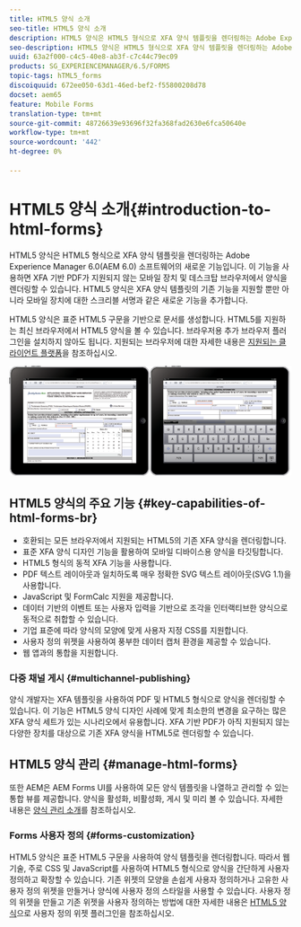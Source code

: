 ```yaml
---
title: HTML5 양식 소개
seo-title: HTML5 양식 소개
description: HTML5 양식은 HTML5 형식으로 XFA 양식 템플릿을 렌더링하는 Adobe Experience Manager 6.0(AEM 6.0) 소프트웨어의 새로운 기능입니다.
seo-description: HTML5 양식은 HTML5 형식으로 XFA 양식 템플릿을 렌더링하는 Adobe Experience Manager 6.0(AEM 6.0) 소프트웨어의 새로운 기능입니다.
uuid: 63a2f000-c4c5-40e8-ab3f-c7c44c79ec09
products: SG_EXPERIENCEMANAGER/6.5/FORMS
topic-tags: hTML5_forms
discoiquuid: 672ee050-63d1-46ed-bef2-f55800208d78
docset: aem65
feature: Mobile Forms
translation-type: tm+mt
source-git-commit: 48726639e93696f32fa368fad2630e6fca50640e
workflow-type: tm+mt
source-wordcount: '442'
ht-degree: 0%

---
```



# HTML5 양식 소개{#introduction-to-html-forms}

HTML5 양식은 HTML5 형식으로 XFA 양식 템플릿을 렌더링하는 Adobe Experience Manager 6.0(AEM 6.0) 소프트웨어의 새로운 기능입니다. 이 기능을 사용하면 XFA 기반 PDF가 지원되지 않는 모바일 장치 및 데스크탑 브라우저에서 양식을 렌더링할 수 있습니다. HTML5 양식은 XFA 양식 템플릿의 기존 기능을 지원할 뿐만 아니라 모바일 장치에 대한 스크리블 서명과 같은 새로운 기능을 추가합니다.

HTML5 양식은 표준 HTML5 구문을 기반으로 문서를 생성합니다. HTML5를 지원하는 최신 브라우저에서 HTML5 양식을 볼 수 있습니다. 브라우저용 추가 브라우저 플러그인을 설치하지 않아도 됩니다. 지원되는 브라우저에 대한 자세한 내용은 [지원되는 클라이언트 플랫폼](https://adobe.com/go/learn_aemforms_supportedplatforms_63)을 참조하십시오.

![](do-not-localize/mobile_form_on_an_ipad_date_14.png)

## HTML5 양식의 주요 기능 {#key-capabilities-of-html-forms-br}

* 호환되는 모든 브라우저에서 지원되는 HTML5의 기존 XFA 양식을 렌더링합니다.
* 표준 XFA 양식 디자인 기능을 활용하여 모바일 디바이스용 양식을 타깃팅합니다.
* HTML5 형식의 동적 XFA 기능을 사용합니다.
* PDF 텍스트 레이아웃과 일치하도록 매우 정확한 SVG 텍스트 레이아웃(SVG 1.1)을 사용합니다.
* JavaScript 및 FormCalc 지원을 제공합니다.
* 데이터 기반의 이벤트 또는 사용자 입력을 기반으로 조각을 인터랙티브한 양식으로 동적으로 취합할 수 있습니다.
* 기업 표준에 따라 양식의 모양에 맞게 사용자 지정 CSS를 지원합니다.
* 사용자 정의 위젯을 사용하여 풍부한 데이터 캡처 환경을 제공할 수 있습니다.
* 웹 앱과의 통합을 지원합니다.

### 다중 채널 게시 {#multichannel-publishing}

양식 개발자는 XFA 템플릿을 사용하여 PDF 및 HTML5 형식으로 양식을 렌더링할 수 있습니다. 이 기능은 HTML5 양식 디자인 사례에 맞게 최소한의 변경을 요구하는 많은 XFA 양식 세트가 있는 시나리오에서 유용합니다. XFA 기반 PDF가 아직 지원되지 않는 다양한 장치를 대상으로 기존 XFA 양식을 HTML5로 렌더링할 수 있습니다.

## HTML5 양식 관리 {#manage-html-forms}

또한 AEM은 AEM Forms UI를 사용하여 모든 양식 템플릿을 나열하고 관리할 수 있는 통합 뷰를 제공합니다. 양식을 활성화, 비활성화, 게시 및 미리 볼 수 있습니다. 자세한 내용은 [양식 관리 소개](../../forms/using/introduction-managing-forms.md)를 참조하십시오.

### Forms 사용자 정의 {#forms-customization}

HTML5 양식은 표준 HTML5 구문을 사용하여 양식 템플릿을 렌더링합니다. 따라서 웹 기술, 주로 CSS 및 JavaScript를 사용하여 HTML5 형식으로 양식을 간단하게 사용자 정의하고 확장할 수 있습니다. 기존 위젯의 모양을 손쉽게 사용자 정의하거나 고유한 사용자 정의 위젯을 만들거나 양식에 사용자 정의 스타일을 사용할 수 있습니다. 사용자 정의 위젯을 만들고 기존 위젯을 사용자 정의하는 방법에 대한 자세한 내용은 [HTML5 양식](../../forms/using/custom-widgets.md)으로 사용자 정의 위젯 플러그인을 참조하십시오.
